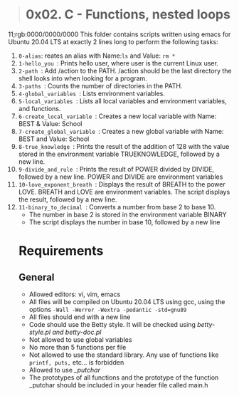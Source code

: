 > # 0x02. C - Functions, nested loops
11;rgb:0000/0000/0000
This folder contains scripts written using emacs for Ubuntu 20.04 LTS at exactly 2 lines long to perform the following tasks:
<ol>
<li> <code>0-alias</code>: reates an alias with Name:<code>ls</code> and Value: <code>rm *</code></li>
<li> <code>1-hello_you </code>: Prints hello user, where user is the current Linux user.</li>
<li> <code>2-path </code>: Add /action to the PATH. /action should be the last directory the shell looks into when looking for a program.</li>
<li> <code>3-paths </code>: Counts the number of directories in the PATH.</li>
<li> <code>4-global_variables </code>: Lists environment variables.</li>
<li> <code>5-local_variables </code>: Lists all local variables and environment variables, and functions.</li>
<li> <code>6-create_local_variable </code>: Creates a new local variable with Name: BEST & Value: School</li>
<li> <code>7-create_global_variable </code>: Creates a new global variable with Name: BEST and Value: School</li>
<li> <code>8-true_knowledge </code>: Prints the result of the addition of 128 with the value stored in the environment variable TRUEKNOWLEDGE, followed by a new line.</li>
<li> <code>9-divide_and_rule </code>: Prints the result of POWER divided by DIVIDE, followed by a new line. POWER and DIVIDE are environment variables</li>
<li> <code>10-love_exponent_breath </code>: Displays the result of BREATH to the power LOVE. BREATH and LOVE are environment variables. The script displays the result, followed by a new line.</li>
<li> <code>11-binary_to_decimal </code>: Converts a number from base 2 to base 10.
<ul>
<li>The number in base 2 is stored in the environment variable BINARY</li> 
<li>The script displays the number in base 10, followed by a new line</li>
</ul></li>

# Requirements

## General
<ul>
<li> Allowed editors: vi, vim, emacs</li>
<li> All files will be compiled on Ubuntu 20.04 LTS using gcc, using the options <code>-Wall -Werror -Wextra -pedantic -std=gnu89</code></li>
<li> All files should end with a new line</li>
<li> Code should use the Betty style. It will be checked using <em>betty-style.pl and betty-doc.pl</em></li>
<li> Not allowed to use global variables</li>
<li> No more than 5 functions per file</li>
<li> Not allowed to use the standard library. Any use of functions like <code>printf, puts,</code> etc… is forbidden</li>
<li> Allowed to use <em>_putchar</em></li>
<li> The prototypes of all functions and the prototype of the function _putchar should be included in your header file called main.h</li>
</ul>